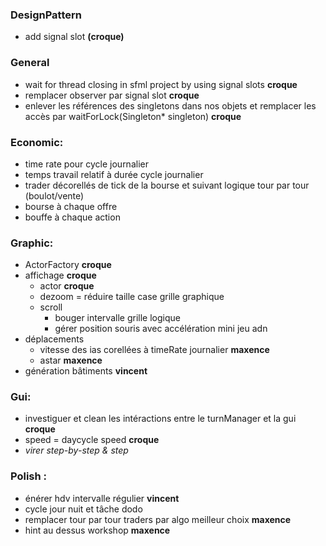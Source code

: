 ### DesignPattern
- add signal slot **(croque)**

### General
- wait for thread closing in sfml project by using signal slots **croque**
- remplacer observer par signal slot **croque**
- enlever les références des singletons dans nos objets et remplacer les accès par waitForLock(Singleton<T>* singleton) **croque**

### Economic:
- time rate pour cycle journalier
- temps travail relatif à durée cycle journalier
- trader décorellés de tick de la bourse et suivant logique tour par tour (boulot/vente)
- bourse à chaque offre
- bouffe à chaque action

### Graphic:
- ActorFactory **croque**
- affichage **croque**
    - actor **croque**
    - dezoom = réduire taille case grille graphique
    - scroll 
        - bouger intervalle grille logique
        - gérer position souris avec accélération mini jeu adn
- déplacements
    - vitesse des ias corellées à timeRate journalier **maxence**
    - astar **maxence**
- génération bâtiments **vincent**

### Gui:
- investiguer et clean les intéractions entre le turnManager et la gui **croque**
- speed = daycycle speed **croque**
- *virer step-by-step & step*


### Polish :
- énérer hdv intervalle régulier **vincent**
- cycle jour nuit et tâche dodo
- remplacer tour par tour traders par algo meilleur choix **maxence**
- hint au dessus workshop **maxence**